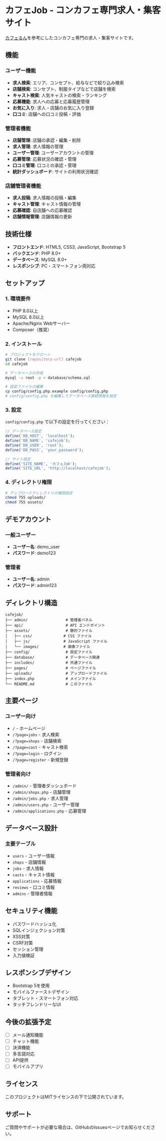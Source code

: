 # カフェJob - コンカフェ専門求人・集客サイト

[カフェるん](https://caferun.jp/)を参考にしたコンカフェ専門の求人・集客サイトです。

## 機能

### ユーザー機能
- **求人検索**: エリア、コンセプト、給与などで絞り込み検索
- **店舗検索**: コンセプト、制服タイプなどで店舗を検索
- **キャスト検索**: 人気キャストの検索・ランキング
- **応募機能**: 求人への応募と応募履歴管理
- **お気に入り**: 求人・店舗のお気に入り登録
- **口コミ**: 店舗への口コミ投稿・評価

### 管理者機能
- **店舗管理**: 店舗の承認・編集・削除
- **求人管理**: 求人情報の管理
- **ユーザー管理**: ユーザーアカウントの管理
- **応募管理**: 応募状況の確認・管理
- **口コミ管理**: 口コミの承認・管理
- **統計ダッシュボード**: サイトの利用状況確認

### 店舗管理者機能
- **求人投稿**: 求人情報の投稿・編集
- **キャスト管理**: キャスト情報の管理
- **応募確認**: 自店舗への応募確認
- **店舗情報管理**: 店舗情報の更新

## 技術仕様

- **フロントエンド**: HTML5, CSS3, JavaScript, Bootstrap 5
- **バックエンド**: PHP 8.0+
- **データベース**: MySQL 8.0+
- **レスポンシブ**: PC・スマートフォン両対応

## セットアップ

### 1. 環境要件
- PHP 8.0以上
- MySQL 8.0以上
- Apache/Nginx Webサーバー
- Composer（推奨）

### 2. インストール

```bash
# プロジェクトをクローン
git clone [repository-url] cafejob
cd cafejob

# データベースの作成
mysql -u root -p < database/schema.sql

# 設定ファイルの編集
cp config/config.php.example config/config.php
# config/config.php を編集してデータベース接続情報を設定
```

### 3. 設定

`config/config.php` で以下の設定を行ってください：

```php
// データベース設定
define('DB_HOST', 'localhost');
define('DB_NAME', 'cafejob');
define('DB_USER', 'root');
define('DB_PASS', 'your_password');

// サイト設定
define('SITE_NAME', 'カフェJob');
define('SITE_URL', 'http://localhost/cafejob');
```

### 4. ディレクトリ権限

```bash
# アップロードディレクトリの権限設定
chmod 755 uploads/
chmod 755 assets/
```

## デモアカウント

### 一般ユーザー
- **ユーザー名**: demo_user
- **パスワード**: demo123

### 管理者
- **ユーザー名**: admin
- **パスワード**: admin123

## ディレクトリ構造

```
cafejob/
├── admin/                 # 管理者パネル
├── api/                   # API エンドポイント
├── assets/                # 静的ファイル
│   ├── css/              # CSS ファイル
│   ├── js/               # JavaScript ファイル
│   └── images/           # 画像ファイル
├── config/                # 設定ファイル
├── database/              # データベース関連
├── includes/              # 共通ファイル
├── pages/                 # ページファイル
├── uploads/               # アップロードファイル
├── index.php              # メインファイル
└── README.md              # このファイル
```

## 主要ページ

### ユーザー向け
- `/` - ホームページ
- `/?page=jobs` - 求人検索
- `/?page=shops` - 店舗検索
- `/?page=cast` - キャスト検索
- `/?page=login` - ログイン
- `/?page=register` - 新規登録

### 管理者向け
- `/admin/` - 管理者ダッシュボード
- `/admin/shops.php` - 店舗管理
- `/admin/jobs.php` - 求人管理
- `/admin/users.php` - ユーザー管理
- `/admin/applications.php` - 応募管理

## データベース設計

### 主要テーブル
- `users` - ユーザー情報
- `shops` - 店舗情報
- `jobs` - 求人情報
- `casts` - キャスト情報
- `applications` - 応募情報
- `reviews` - 口コミ情報
- `admins` - 管理者情報

## セキュリティ機能

- パスワードハッシュ化
- SQLインジェクション対策
- XSS対策
- CSRF対策
- セッション管理
- 入力値検証

## レスポンシブデザイン

- Bootstrap 5を使用
- モバイルファーストデザイン
- タブレット・スマートフォン対応
- タッチフレンドリーなUI

## 今後の拡張予定

- [ ] メール通知機能
- [ ] チャット機能
- [ ] 決済機能
- [ ] 多言語対応
- [ ] API提供
- [ ] モバイルアプリ

## ライセンス

このプロジェクトはMITライセンスの下で公開されています。

## サポート

ご質問やサポートが必要な場合は、GitHubのIssuesページでお知らせください。

